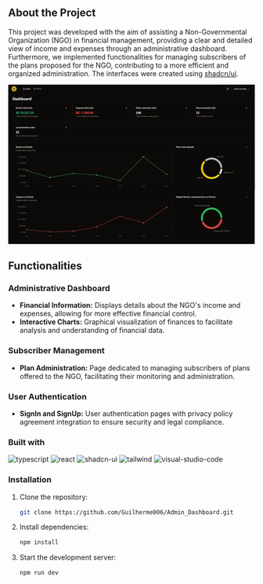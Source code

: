 ## About the Project

This project was developed with the aim of assisting a Non-Governmental Organization (NGO) in financial management, providing a clear and detailed view of income and expenses through an administrative dashboard. Furthermore, we implemented functionalities for managing subscribers of the plans proposed for the NGO, contributing to a more efficient and organized administration. The interfaces were created using [shadcn/ui][shadcn/ui].

![hero-image]

## Functionalities

### Administrative Dashboard

- **Financial Information:** Displays details about the NGO's income and expenses, allowing for more effective financial control.
- **Interactive Charts:** Graphical visualization of finances to facilitate analysis and understanding of financial data.

### Subscriber Management

- **Plan Administration:** Page dedicated to managing subscribers of plans offered to the NGO, facilitating their monitoring and administration.

### User Authentication

- **SignIn and SignUp:** User authentication pages with privacy policy agreement integration to ensure security and legal compliance.

### Built with

![typescript]
![react]
![shadcn-ui]
![tailwind]
![visual-studio-code]

### Installation

1. Clone the repository:

    ```sh
    git clone https://github.com/Guilherme006/Admin_Dashboard.git
    ```

2. Install dependencies:

   ```sh
   npm install
   ```

3. Start the development server:

   ```sh
   npm run dev
   ```

<!-- Links -->
[shadcn/ui]: https://ui.shadcn.com/

<!-- Badges -->
[typescript]: https://img.shields.io/badge/TypeScript-3178C6?logo=typescript&logoColor=fff&style=for-the-badge
[react]: https://img.shields.io/badge/React-61DAFB?logo=react&logoColor=fff&style=for-the-badge
[tailwind]: https://img.shields.io/badge/Tailwind%20CSS-06B6D4?logo=tailwindcss&logoColor=fff&style=for-the-badge
[visual-studio-code]: https://img.shields.io/badge/Visual%20Studio%20Code-007ACC?logo=visualstudiocode&logoColor=fff&style=for-the-badge
[shadcn-ui]: https://img.shields.io/badge/shadcn%2Fui-000?logo=shadcnui&logoColor=fff&style=for-the-badge

<!-- Images -->
[hero-image]: /images/Dashboard.png
